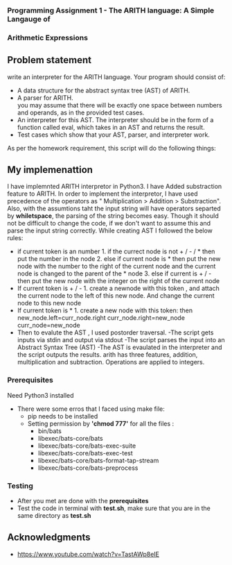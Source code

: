 

### Programming Assignment 1 - The ARITH language: A Simple Langauge of
### Arithmetic Expressions ###
 ## Problem statement ##
 write an interpreter for the ARITH language. Your program should consist of:

* A data structure for the abstract syntax tree (AST) of ARITH.
* A parser for ARITH.  
 you may assume that there will be exactly one space between numbers and operands, as in the provided test cases. 
* An interpreter for this AST.  The interpreter should be in the form of a function called eval, which takes in an AST and returns the result.
* Test cases which show that your AST, parser, and interpreter work.  


As per the homework requirement, this script will do the following things:



## My implemenattion

I have implemnted ARITH interpretor in Python3. I have Added substraction feature to ARITH. In order to implement the interpretor, I have used precedence of the operators as " Multiplication > Addition > Substraction". Also, with the assumtions taht the input string will have operators separted by **whiletspace**, the parsing of the string becomes easy. Though it should not be difficult to change the code, if we don't want to assume this and parse the input string correctly. While creating AST I followed the below rules:
- if current token is an number
        1. if the currect node is not + / - / * then put the number in the node
        2.  else if current node is * then put the new node with the number to the right of the current node and the current node is     changed to the parent of the * node
        3. else if current is + / - then put the new node with the integer on the right of the current node
- If current token is + / -
         1.  create a newnode with this token , and attach the current node to the left of this new node. And change the current node to this new node
- If current token is *
          1.  create a new node with this token:
          then new_node.left=curr_node.right
                    curr_node.right=new_node
                    curr_node=new_node
 - Then to evalute the AST , I used postorder traversal.
 -The script gets inputs via stdin and output via stdout
-The script parses the input into an Abstract Syntax Tree (AST)
-The AST is evaulated in the interpreter and the script outputs the results.
arith has three features, addition, multiplication and subtraction. Operations are applied to integers.
### Prerequisites


Need Python3 installed
* There were some erros that I faced using make file:
   - pip needs to be installed
   - Setting permission by **'chmod 777'** for all the files :
       - bin/bats
       - libexec/bats-core/bats
       - libexec/bats-core/bats-exec-suite
       - libexec/bats-core/bats-exec-test
       - libexec/bats-core/bats-format-tap-stream
       - libexec/bats-core/bats-preprocess
    

### Testing
* After you met are done with the **prerequisites**
* Test the code in terminal with **test.sh**, make sure that you are in the same directory as **test.sh**


## Acknowledgments

* https://www.youtube.com/watch?v=TastAWp8eIE


